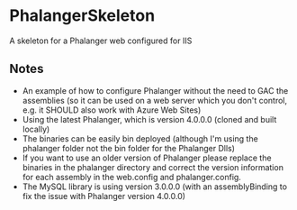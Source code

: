 PhalangerSkeleton
=================

A skeleton for a Phalanger web configured for IIS

Notes
--------
* An example of how to configure Phalanger without the need to GAC the assemblies (so it can be used on a web server which you don't control, e.g. it SHOULD also work with Azure Web Sites)
* Using the latest Phalanger, which is version 4.0.0.0 (cloned and built locally)
* The binaries can be easily bin deployed (although I'm using the phalanger folder not the bin folder for the Phalanger Dlls)
* If you want to use an older version of Phalanger please replace the binaries in the phalanger directory and correct the version information for each assembly in the web.config and phalanger.config.
* The MySQL library is using version 3.0.0.0 (with an assemblyBinding to fix the issue with Phalanger version 4.0.0.0)
